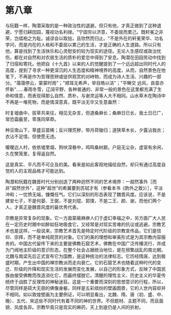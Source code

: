 # 第八章

与阮籍一样，陶潜采取的是一种政治性的退避。但只有他，才真正做到了这种退避，宁愿归耕田园，蔑视功名利禄。"宁固穷以济意，不委屈而累己。既轩冕之非荣，岂缊袍之为耻。诚谬会以取拙，且欣然而归止。"不是外在的轩冕荣华、功名学问，而是内在的人格和不委屈以累己的生活，才是正确的人生道路。所以只有他，算是找到了生活快乐和心灵慰安的较为现实的途径。无论人生感叹或政治忧伤，都在对自然和对农居生活的质朴的爱恋中得到了安息。陶潜在田园劳动中找到了归宿和寄托。他把自《十九首》以来的人的觉醒提到了一个远远超出同时代人的高度，提到了寻求一种更深沉的人生态度和精神境界的高度。从而，自然景色在他笔下，不再是作为哲理思辨或徒供观赏的对峙物，而成为诗人生活、兴趣的一部分。"蔼蔼停云，蒙蒙时雨"；"顺耳无希声，举目皓以洁"；"平畴交 远风，良苗亦怀新"......春雨冬雪，辽阔平野，各种普通的、非常一般的景色在这里都充满了生命和情意，而表现得那么自然、质朴。与谢灵运等人大不相同。山水草木在陶诗中不再是一堆死物，而是情深意真，既平淡无华又生意盎然：

时复墟曲中，拔草共来往，相见无杂言，但道桑麻长；桑麻日已长，我土日已广，常恐霜霰至，零落同草莽。

种豆南山下，草盛豆苗稀；反兴理荒秽，带月荷锄归；道狭草木长，夕露沾我衣；衣沾不足惜，但使愿无违。

暧暧远人村，依依墟里烟，狗吠深巷中，鸡鸣桑树巅。户庭无尘杂，虚室有余闲，久在樊笼里，复得返自然。

这是真实、平凡而不可企及的美。看来是如此客观地描绘自然，却只有通过高度自觉的人的主观品格才可能达到。

陶潜和阮籍在魏晋时代分别创造了两种迥然不同的艺术境界：一超然事外［而非"超然世外"，这种"超世"的希冀要到苏轼才有（参看本书《韵外之致》）］，平淡冲和；一忧愤无端，慷慨任气。它们以深刻的形态表现了魏晋风度。应该说，不是建安七子，不是何晏、王弼，不是刘琨、郭璞，不是二王、颜、谢，而他们两个人，才真正是魏晋风度的最优秀代表。

宗教是异常复杂的现象。它一方面蒙蔽麻痹人们于虚幻幸福之中，另方面广大人民在一定历史时期中如醉如狂地吸食它，又经常是对现实苦难的抗议或逃避。宗教艺术也是这样。一般说来，宗教艺术首先是特定时代阶级的宗教宣传品，它们是信仰、崇拜，而不是单纯观赏的对象。它们的美的理想和审美形式是为其宗教内容服务的。中国古代留传下来的主要是佛教石窟艺术，佛教在中国广泛传播流行，并成为门阀地主阶级的意识形态，在整个社会占据统治地位，是在频繁战乱的南北朝。北魏与南梁先后正式宣布它为国教，是这种统治的法律标志。它历经隋唐，达到极盛时期，产生出中国的禅宗教派而走向衰亡。它的石窟艺术也随着这种时代的变迁、阶级的升降和现实生活的发展而变化发展，以自己的形象方式，反映了中国民族由接受佛教而改造消化它，而最终摆脱它。清醒的理性主义、历史主义的华夏传统终于战胜了反理性的神秘迷狂。这是一个重要而深刻的思想意识的行程，所以，尽管同样是硕大无朋的佛像身躯，同样是五彩缤纷的壁画图景，它的人世内容却并不相同。如以敦煌壁画为主要例证，可以明显看出，北魏、隋、唐（初、盛、中、晚）、五代、宋这些不同时代有着不同的神的世界。不但题材、主题不同，而且面貌、风度各异。宗教毕竟只是现实的麻药，天上到底仍是人间的折射。
